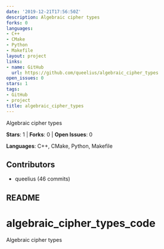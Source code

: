 ```yaml
---
date: '2019-12-21T17:56:50Z'
description: Algebraic cipher types
forks: 0
languages:
- C++
- CMake
- Python
- Makefile
layout: project
links:
- name: GitHub
  url: https://github.com/queelius/algebraic_cipher_types
open_issues: 0
stars: 1
tags:
- GitHub
- project
title: algebraic_cipher_types
---
```


Algebraic cipher types

**Stars**: 1 | **Forks**: 0 | **Open Issues**: 0

**Languages**: C++, CMake, Python, Makefile

## Contributors
- queelius (46 commits)

## README
# algebraic_cipher_types_code
Algebraic cipher types
